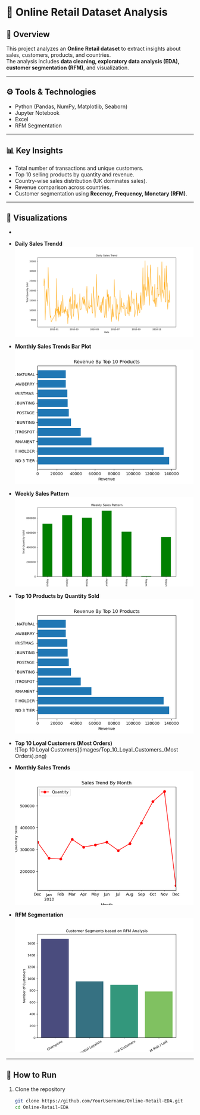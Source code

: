 # 🛒 Online Retail Dataset Analysis

## 📌 Overview
This project analyzes an **Online Retail dataset** to extract insights about sales, customers, products, and countries.  
The analysis includes **data cleaning, exploratory data analysis (EDA), customer segmentation (RFM)**, and visualization.


---

## ⚙️ Tools & Technologies
- Python (Pandas, NumPy, Matplotlib, Seaborn)
- Jupyter Notebook
- Excel
- RFM Segmentation

---

## 📊 Key Insights
- Total number of transactions and unique customers.
- Top 10 selling products by quantity and revenue.
- Country-wise sales distribution (UK dominates sales).
- Revenue comparison across countries.
- Customer segmentation using **Recency, Frequency, Monetary (RFM)**.

---

## 📸 Visualizations
-
- **Daily Sales Trendd**  
  ![Daily Sales Trend](images/Daily_Sales_Trend.png)  

- **Monthly Sales Trends Bar Plot**  
  ![Monthly Sales Trends Bar Plot](images/Revenue_By_Top_10_Products.png)
  
- **Weekly Sales Pattern**  
  ![Weekly Sales Pattern](images/Weekly_Sales_Pattern.png)
  
- **Top 10 Products by Quantity Sold**  
  ![Top Products](images/Revenue_By_Top_10_Products.png)

- **Top 10 Loyal Customers (Most Orders)**  
  ![Top 10 Loyal Customers](images/Top_10_Loyal_Customers_(Most Orders).png)   

- **Monthly Sales Trends**  
  ![Sales Trends](images/Sales_Trend_By_Month.png)  

- **RFM Segmentation**  
  ![RFM Segmentation](images/Customer_Segments_based_on_RFM_Analysis.png)  

---

## 🚀 How to Run
1. Clone the repository  
   ```bash
   git clone https://github.com/YourUsername/Online-Retail-EDA.git
   cd Online-Retail-EDA
